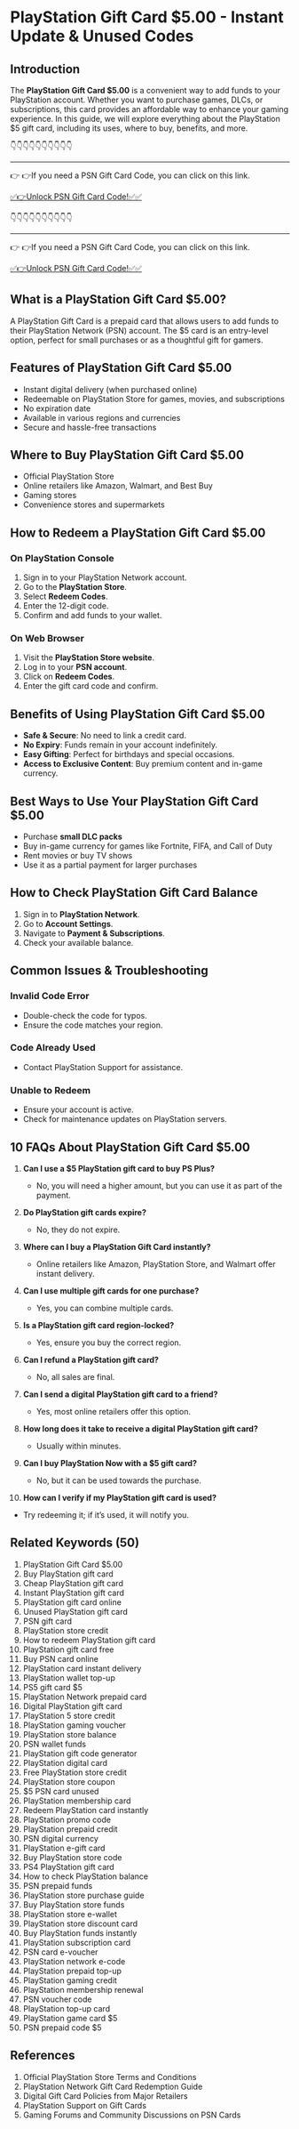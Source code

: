 # PlayStation Gift Card $5.00 - Instant Update & Unused Codes

## Introduction

The **PlayStation Gift Card $5.00** is a convenient way to add funds to your PlayStation account. Whether you want to purchase games, DLCs, or subscriptions, this card provides an affordable way to enhance your gaming experience. In this guide, we will explore everything about the PlayStation $5 gift card, including its uses, where to buy, benefits, and more.


👇👇👇👇👇👇👇👇👇👇

---

👉 👉If you need a PSN Gift Card Code, you can click on this link.

[✅👉Unlock PSN Gift Card Code!✅✅ ](https://therewardgate.com/free-psn/)


👇👇👇👇👇👇👇👇👇👇

---

👉 👉If you need a PSN Gift Card Code, you can click on this link.

[✅👉Unlock PSN Gift Card Code!✅✅ ](https://therewardgate.com/free-psn/)


## What is a PlayStation Gift Card $5.00?

A PlayStation Gift Card is a prepaid card that allows users to add funds to their PlayStation Network (PSN) account. The $5 card is an entry-level option, perfect for small purchases or as a thoughtful gift for gamers.

## Features of PlayStation Gift Card $5.00

- Instant digital delivery (when purchased online)
- Redeemable on PlayStation Store for games, movies, and subscriptions
- No expiration date
- Available in various regions and currencies
- Secure and hassle-free transactions

## Where to Buy PlayStation Gift Card $5.00

- Official PlayStation Store
- Online retailers like Amazon, Walmart, and Best Buy
- Gaming stores
- Convenience stores and supermarkets

## How to Redeem a PlayStation Gift Card $5.00

### On PlayStation Console

1. Sign in to your PlayStation Network account.
2. Go to the **PlayStation Store**.
3. Select **Redeem Codes**.
4. Enter the 12-digit code.
5. Confirm and add funds to your wallet.

### On Web Browser

1. Visit the **PlayStation Store website**.
2. Log in to your **PSN account**.
3. Click on **Redeem Codes**.
4. Enter the gift card code and confirm.

## Benefits of Using PlayStation Gift Card $5.00

- **Safe & Secure**: No need to link a credit card.
- **No Expiry**: Funds remain in your account indefinitely.
- **Easy Gifting**: Perfect for birthdays and special occasions.
- **Access to Exclusive Content**: Buy premium content and in-game currency.

## Best Ways to Use Your PlayStation Gift Card $5.00

- Purchase **small DLC packs**
- Buy in-game currency for games like Fortnite, FIFA, and Call of Duty
- Rent movies or buy TV shows
- Use it as a partial payment for larger purchases

## How to Check PlayStation Gift Card Balance

1. Sign in to **PlayStation Network**.
2. Go to **Account Settings**.
3. Navigate to **Payment & Subscriptions**.
4. Check your available balance.

## Common Issues & Troubleshooting

### Invalid Code Error
- Double-check the code for typos.
- Ensure the code matches your region.

### Code Already Used
- Contact PlayStation Support for assistance.

### Unable to Redeem
- Ensure your account is active.
- Check for maintenance updates on PlayStation servers.

## 10 FAQs About PlayStation Gift Card $5.00

1. **Can I use a $5 PlayStation gift card to buy PS Plus?**
   - No, you will need a higher amount, but you can use it as part of the payment.

2. **Do PlayStation gift cards expire?**
   - No, they do not expire.

3. **Where can I buy a PlayStation Gift Card instantly?**
   - Online retailers like Amazon, PlayStation Store, and Walmart offer instant delivery.

4. **Can I use multiple gift cards for one purchase?**
   - Yes, you can combine multiple cards.

5. **Is a PlayStation gift card region-locked?**
   - Yes, ensure you buy the correct region.

6. **Can I refund a PlayStation gift card?**
   - No, all sales are final.

7. **Can I send a digital PlayStation gift card to a friend?**
   - Yes, most online retailers offer this option.

8. **How long does it take to receive a digital PlayStation gift card?**
   - Usually within minutes.

9. **Can I buy PlayStation Now with a $5 gift card?**
   - No, but it can be used towards the purchase.

10. **How can I verify if my PlayStation gift card is used?**
   - Try redeeming it; if it’s used, it will notify you.

## Related Keywords (50)

1. PlayStation Gift Card $5.00
2. Buy PlayStation gift card
3. Cheap PlayStation gift card
4. Instant PlayStation gift card
5. PlayStation gift card online
6. Unused PlayStation gift card
7. PSN gift card
8. PlayStation store credit
9. How to redeem PlayStation gift card
10. PlayStation gift card free
11. Buy PSN card online
12. PlayStation card instant delivery
13. PlayStation wallet top-up
14. PS5 gift card $5
15. PlayStation Network prepaid card
16. Digital PlayStation gift card
17. PlayStation 5 store credit
18. PlayStation gaming voucher
19. PlayStation store balance
20. PSN wallet funds
21. PlayStation gift code generator
22. PlayStation digital card
23. Free PlayStation store credit
24. PlayStation store coupon
25. $5 PSN card unused
26. PlayStation membership card
27. Redeem PlayStation card instantly
28. PlayStation promo code
29. PlayStation prepaid credit
30. PSN digital currency
31. PlayStation e-gift card
32. Buy PlayStation store code
33. PS4 PlayStation gift card
34. How to check PlayStation balance
35. PSN prepaid funds
36. PlayStation store purchase guide
37. Buy PlayStation store funds
38. PlayStation store e-wallet
39. PlayStation store discount card
40. Buy PlayStation funds instantly
41. PlayStation subscription card
42. PSN card e-voucher
43. PlayStation network e-code
44. PlayStation prepaid top-up
45. PlayStation gaming credit
46. PlayStation membership renewal
47. PSN voucher code
48. PlayStation top-up card
49. PlayStation game card $5
50. PSN prepaid code $5

## References

1. Official PlayStation Store Terms and Conditions
2. PlayStation Network Gift Card Redemption Guide
3. Digital Gift Card Policies from Major Retailers
4. PlayStation Support on Gift Cards
5. Gaming Forums and Community Discussions on PSN Cards
